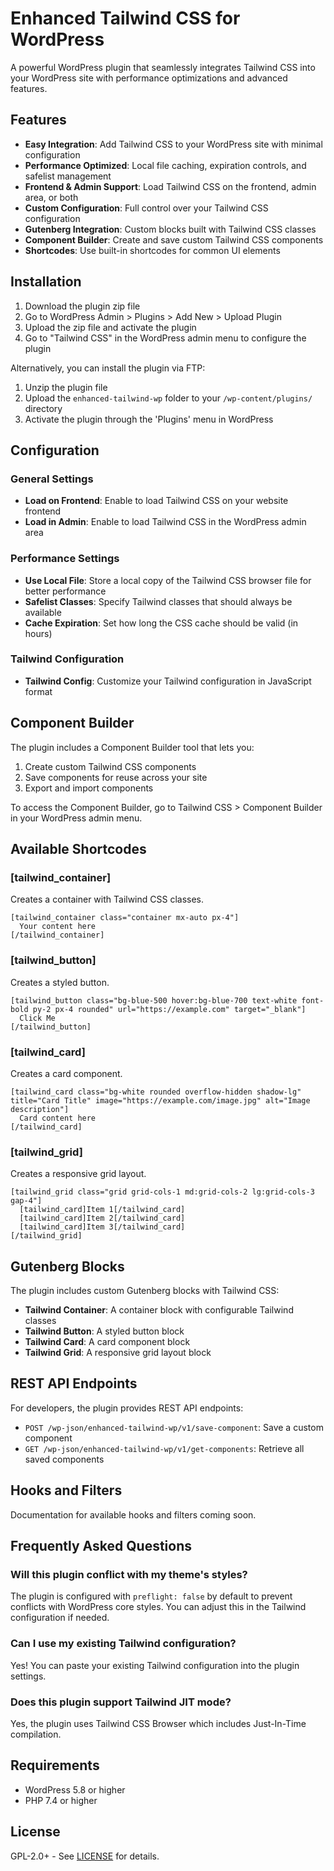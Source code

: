 # Enhanced Tailwind CSS for WordPress

A powerful WordPress plugin that seamlessly integrates Tailwind CSS into your WordPress site with performance optimizations and advanced features.

## Features

- **Easy Integration**: Add Tailwind CSS to your WordPress site with minimal configuration
- **Performance Optimized**: Local file caching, expiration controls, and safelist management
- **Frontend & Admin Support**: Load Tailwind CSS on the frontend, admin area, or both
- **Custom Configuration**: Full control over your Tailwind CSS configuration
- **Gutenberg Integration**: Custom blocks built with Tailwind CSS classes
- **Component Builder**: Create and save custom Tailwind CSS components
- **Shortcodes**: Use built-in shortcodes for common UI elements

## Installation

1. Download the plugin zip file
2. Go to WordPress Admin > Plugins > Add New > Upload Plugin
3. Upload the zip file and activate the plugin
4. Go to "Tailwind CSS" in the WordPress admin menu to configure the plugin

Alternatively, you can install the plugin via FTP:

1. Unzip the plugin file
2. Upload the `enhanced-tailwind-wp` folder to your `/wp-content/plugins/` directory
3. Activate the plugin through the 'Plugins' menu in WordPress

## Configuration

### General Settings

- **Load on Frontend**: Enable to load Tailwind CSS on your website frontend
- **Load in Admin**: Enable to load Tailwind CSS in the WordPress admin area

### Performance Settings

- **Use Local File**: Store a local copy of the Tailwind CSS browser file for better performance
- **Safelist Classes**: Specify Tailwind classes that should always be available
- **Cache Expiration**: Set how long the CSS cache should be valid (in hours)

### Tailwind Configuration

- **Tailwind Config**: Customize your Tailwind configuration in JavaScript format

## Component Builder

The plugin includes a Component Builder tool that lets you:

1. Create custom Tailwind CSS components
2. Save components for reuse across your site
3. Export and import components

To access the Component Builder, go to Tailwind CSS > Component Builder in your WordPress admin menu.

## Available Shortcodes

### [tailwind_container]

Creates a container with Tailwind CSS classes.

```
[tailwind_container class="container mx-auto px-4"]
  Your content here
[/tailwind_container]
```

### [tailwind_button]

Creates a styled button.

```
[tailwind_button class="bg-blue-500 hover:bg-blue-700 text-white font-bold py-2 px-4 rounded" url="https://example.com" target="_blank"]
  Click Me
[/tailwind_button]
```

### [tailwind_card]

Creates a card component.

```
[tailwind_card class="bg-white rounded overflow-hidden shadow-lg" title="Card Title" image="https://example.com/image.jpg" alt="Image description"]
  Card content here
[/tailwind_card]
```

### [tailwind_grid]

Creates a responsive grid layout.

```
[tailwind_grid class="grid grid-cols-1 md:grid-cols-2 lg:grid-cols-3 gap-4"]
  [tailwind_card]Item 1[/tailwind_card]
  [tailwind_card]Item 2[/tailwind_card]
  [tailwind_card]Item 3[/tailwind_card]
[/tailwind_grid]
```

## Gutenberg Blocks

The plugin includes custom Gutenberg blocks with Tailwind CSS:

- **Tailwind Container**: A container block with configurable Tailwind classes
- **Tailwind Button**: A styled button block
- **Tailwind Card**: A card component block
- **Tailwind Grid**: A responsive grid layout block

## REST API Endpoints

For developers, the plugin provides REST API endpoints:

- `POST /wp-json/enhanced-tailwind-wp/v1/save-component`: Save a custom component
- `GET /wp-json/enhanced-tailwind-wp/v1/get-components`: Retrieve all saved components

## Hooks and Filters

Documentation for available hooks and filters coming soon.

## Frequently Asked Questions

### Will this plugin conflict with my theme's styles?

The plugin is configured with `preflight: false` by default to prevent conflicts with WordPress core styles. You can adjust this in the Tailwind configuration if needed.

### Can I use my existing Tailwind configuration?

Yes! You can paste your existing Tailwind configuration into the plugin settings.

### Does this plugin support Tailwind JIT mode?

Yes, the plugin uses Tailwind CSS Browser which includes Just-In-Time compilation.

## Requirements

- WordPress 5.8 or higher
- PHP 7.4 or higher

## License

GPL-2.0+ - See [LICENSE](LICENSE) for details.
